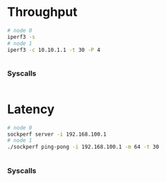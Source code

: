 # Throughput
```bash
# node 0
iperf3 -s
# node 1
iperf3 -c 10.10.1.1 -t 30 -P 4
```
```

```
### Syscalls
```

```

# Latency
```bash
# node 0
sockperf server -i 192.168.100.1
# node 1
./sockperf ping-pong -i 192.168.100.1 -m 64 -t 30
```
```

```
### Syscalls
```

```